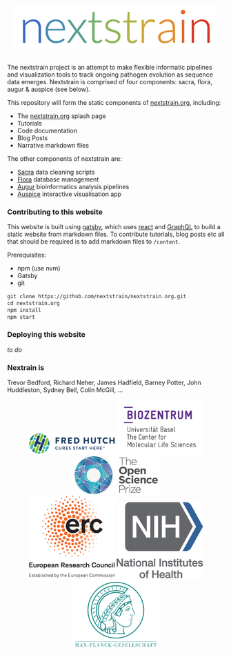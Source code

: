 <div align="center">
    <img src="static/logos/nextstrain_should_be_svg.png" alt="Logo" width='472px' height='100px'/>
</div>

<br/>

The nextstrain project is an attempt to make flexible informatic pipelines and visualization tools to track ongoing pathogen evolution as sequence data emerges.
Nextstrain is comprised of four components: sacra, flora, augur & auspice (see below).

This repository will form the static components of [nextstrain.org](nextstrain.org), including:
* The [nextstrain.org](nextstrain.org) splash page
* Tutorials
* Code documentation
* Blog Posts
* Narrative markdown files

The other components of nextstrain are:
* [Sacra](github.com/nextstrain/sacra) data cleaning scripts
* [Flora](github.com/nextstrain/flora) database management
* [Augur](github.com/nextstrain/augur) bioinformatics analysis pipelines
* [Auspice](github.com/nextstrain/auspice) interactive visualisation app


### Contributing to this website
This website is built using [gatsby](https://github.com/gatsbyjs/gatsby/), which uses [react](reactjs.org) and [GraphQL](http://graphql.org/learn/) to build a static website from markdown files.
To contribute tutorials, blog posts etc all that should be required is to add markdown files to `/content`.

Prerequisites:
* npm (use nvm)
* Gatsby
* git

```
git clone https://github.com/nextstrain/nextstrain.org.git
cd nextstrain.org
npm install
npm start
```



### Deploying this website
*to do*

### Nextrain is
Trevor Bedford, Richard Neher, James Hadfield, Barney Potter, John Huddleston, Sydney Bell, Colin McGill, ...

<div display="flex" align="center">
    <img src="static/logos/fred-hutch-logo.png" alt="Logo" width='200px'/>
    <img src="static/logos/bz_logo.png" alt="Logo" width='200px'/>
    <img src="static/logos/osp-logo-small.png" alt="Logo" width='200px'/>
</div>
<div display="flex" align="center">
    <img src="static/logos/erc-logo.jpg" alt="Logo" width='200px'/>
    <img src="static/logos/nih-logo.jpg" alt="Logo" width='200px'/>
    <img src="static/logos/max-planck-logo.png" alt="Logo" width='200px'/>
</div>

